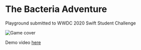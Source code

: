 # The Bacteria Adventure
Playground submitted to WWDC 2020 Swift Student Challenge

![Game cover](https://raw.githubusercontent.com/rodrigowoulddo/WWDC-2020-The-Bacteria-Adventure/development/Screenshot.png?token=AES5KL3ZKQCCL26IEGY5YYS6Z2O4A)

Demo video [here](https://youtu.be/odCptJ5_-_E)
